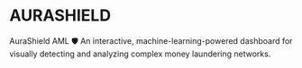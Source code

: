 # AURASHIELD
AuraShield AML 🛡️ An interactive, machine-learning-powered dashboard for visually detecting and analyzing complex money laundering networks.
